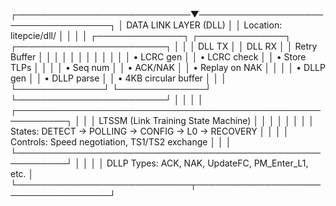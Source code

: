 ┌────────────────────────────▼────────────────────────────────────┐
│                    DATA LINK LAYER (DLL)                        │
│                    Location: litepcie/dll/                      │
│                                                                 │
│  ┌──────────────┐  ┌──────────────┐  ┌────────────────────────┐ │
│  │   DLL TX     │  │   DLL RX     │  │   Retry Buffer         │ │
│  │              │  │              │  │                        │ │
│  │ • LCRC gen   │  │ • LCRC check │  │ • Store TLPs           │ │
│  │ • Seq num    │  │ • ACK/NAK    │  │ • Replay on NAK        │ │
│  │ • DLLP gen   │  │ • DLLP parse │  │ • 4KB circular buffer  │ │
│  └──────────────┘  └──────────────┘  └────────────────────────┘ │
│                                                                 │
│  ┌──────────────────────────────────────────────────────────┐   │
│  │              LTSSM (Link Training State Machine)         │   │
│  │                                                          │   │
│  │  States: DETECT → POLLING → CONFIG → L0 → RECOVERY       │   │
│  │  Controls: Speed negotiation, TS1/TS2 exchange           │   │
│  └──────────────────────────────────────────────────────────┘   │
│                                                                 │
│  DLLP Types: ACK, NAK, UpdateFC, PM_Enter_L1, etc.              │
└────────────────────────────┬────────────────────────────────────┘
